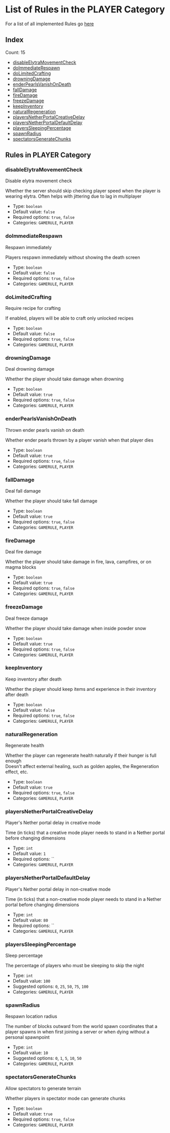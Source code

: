 # List of Rules in the PLAYER Category

For a list of all implemented Rules go [here](../README.md)
## Index
Count: 15
- [disableElytraMovementCheck](#disableelytramovementcheck)
- [doImmediateRespawn](#doimmediaterespawn)
- [doLimitedCrafting](#dolimitedcrafting)
- [drowningDamage](#drowningdamage)
- [enderPearlsVanishOnDeath](#enderpearlsvanishondeath)
- [fallDamage](#falldamage)
- [fireDamage](#firedamage)
- [freezeDamage](#freezedamage)
- [keepInventory](#keepinventory)
- [naturalRegeneration](#naturalregeneration)
- [playersNetherPortalCreativeDelay](#playersnetherportalcreativedelay)
- [playersNetherPortalDefaultDelay](#playersnetherportaldefaultdelay)
- [playersSleepingPercentage](#playerssleepingpercentage)
- [spawnRadius](#spawnradius)
- [spectatorsGenerateChunks](#spectatorsgeneratechunks)

## Rules in PLAYER Category

### disableElytraMovementCheck
Disable elytra movement check

Whether the server should skip checking player speed when the player is wearing elytra. Often helps with jittering due to lag in multiplayer
- Type: `boolean`
- Default value: `false`
- Required options: `true`, `false`
- Categories: `GAMERULE`, `PLAYER`

### doImmediateRespawn
Respawn immediately

Players respawn immediately without showing the death screen
- Type: `boolean`
- Default value: `false`
- Required options: `true`, `false`
- Categories: `GAMERULE`, `PLAYER`

### doLimitedCrafting
Require recipe for crafting

If enabled, players will be able to craft only unlocked recipes
- Type: `boolean`
- Default value: `false`
- Required options: `true`, `false`
- Categories: `GAMERULE`, `PLAYER`

### drowningDamage
Deal drowning damage

Whether the player should take damage when drowning
- Type: `boolean`
- Default value: `true`
- Required options: `true`, `false`
- Categories: `GAMERULE`, `PLAYER`

### enderPearlsVanishOnDeath
Thrown ender pearls vanish on death

Whether ender pearls thrown by a player vanish when that player dies
- Type: `boolean`
- Default value: `true`
- Required options: `true`, `false`
- Categories: `GAMERULE`, `PLAYER`

### fallDamage
Deal fall damage

Whether the player should take fall damage
- Type: `boolean`
- Default value: `true`
- Required options: `true`, `false`
- Categories: `GAMERULE`, `PLAYER`

### fireDamage
Deal fire damage

Whether the player should take damage in fire, lava, campfires, or on magma blocks
- Type: `boolean`
- Default value: `true`
- Required options: `true`, `false`
- Categories: `GAMERULE`, `PLAYER`

### freezeDamage
Deal freeze damage

Whether the player should take damage when inside powder snow
- Type: `boolean`
- Default value: `true`
- Required options: `true`, `false`
- Categories: `GAMERULE`, `PLAYER`

### keepInventory
Keep inventory after death

Whether the player should keep items and experience in their inventory after death
- Type: `boolean`
- Default value: `false`
- Required options: `true`, `false`
- Categories: `GAMERULE`, `PLAYER`

### naturalRegeneration
Regenerate health

Whether the player can regenerate health naturally if their hunger is full enough  
Doesn't affect external healing, such as golden apples, the Regeneration effect, etc.
- Type: `boolean`
- Default value: `true`
- Required options: `true`, `false`
- Categories: `GAMERULE`, `PLAYER`

### playersNetherPortalCreativeDelay
Player's Nether portal delay in creative mode

Time (in ticks) that a creative mode player needs to stand in a Nether portal before changing dimensions
- Type: `int`
- Default value: `1`
- Required options: ``
- Categories: `GAMERULE`, `PLAYER`

### playersNetherPortalDefaultDelay
Player's Nether portal delay in non-creative mode

Time (in ticks) that a non-creative mode player needs to stand in a Nether portal before changing dimensions
- Type: `int`
- Default value: `80`
- Required options: ``
- Categories: `GAMERULE`, `PLAYER`

### playersSleepingPercentage
Sleep percentage

The percentage of players who must be sleeping to skip the night
- Type: `int`
- Default value: `100`
- Suggested options: `0`, `25`, `50`, `75`, `100`
- Categories: `GAMERULE`, `PLAYER`

### spawnRadius
Respawn location radius

The number of blocks outward from the world spawn coordinates that a player spawns in when first joining a server or when dying without a personal spawnpoint
- Type: `int`
- Default value: `10`
- Suggested options: `0`, `1`, `5`, `10`, `50`
- Categories: `GAMERULE`, `PLAYER`

### spectatorsGenerateChunks
Allow spectators to generate terrain

Whether players in spectator mode can generate chunks
- Type: `boolean`
- Default value: `true`
- Required options: `true`, `false`
- Categories: `GAMERULE`, `PLAYER`
